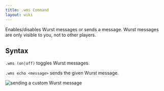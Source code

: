 ```yaml
---
title: .wms Command
layout: wiki
---
```

Enables/disables Wurst messages or sends a message. Wurst messages are only visible to you, not to other players.

## Syntax
`.wms (on|off)` toggles Wurst messages.

`.wms echo <message>` sends the given Wurst message.

![sending a custom Wurst message](https://cloud.githubusercontent.com/assets/10100202/8334798/2de50484-1a9a-11e5-94f2-bf2f0e09995c.png)

